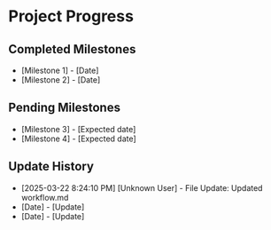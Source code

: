 # Project Progress

## Completed Milestones
- [Milestone 1] - [Date]
- [Milestone 2] - [Date]

## Pending Milestones
- [Milestone 3] - [Expected date]
- [Milestone 4] - [Expected date]

## Update History

- [2025-03-22 8:24:10 PM] [Unknown User] - File Update: Updated workflow.md
- [Date] - [Update]
- [Date] - [Update]
